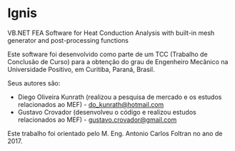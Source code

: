 # Ignis
VB.NET FEA Software for Heat Conduction Analysis with built-in mesh generator and post-processing functions

Este software foi desenvolvido como parte de um TCC (Trabalho de Conclusão de Curso) para a obtenção do grau de Engenheiro Mecânico na Universidade Positivo, em Curitiba, Paraná, Brasil.

Seus autores são:
- Diego Oliveira Kunrath (realizou a pesquisa de mercado e os estudos relacionados ao MEF) - do_kunrath@hotmail.com
- Gustavo Crovador (desenvolveu o código e realizou estudos relacionados ao MEF) - gustavo.crovador@gmail.com

Este trabalho foi orientado pelo M. Eng. Antonio Carlos Foltran no ano de 2017.
